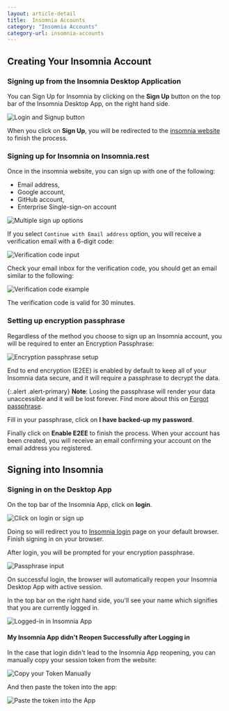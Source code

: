 ```yaml
---
layout: article-detail
title:  Insomnia Accounts
category: "Insomnia Accounts"
category-url: insomnia-accounts
---
```



## Creating Your Insomnia Account

### Signing up from the Insomnia Desktop Application

You can Sign Up for Insomnia by clicking on the **Sign Up** button on the top bar of the Insomnia Desktop App, on the right hand side.

![Login and Signup button](/assets/images/login-signup.png)

When you click on **Sign Up**, you will be redirected to the [insomnia website](https://app.insomnia.rest/app/authorize) to finish the process.

### Signing up for Insomnia on Insomnia.rest

Once in the insomnia website, you can sign up with one of the following:

- Email address,
- Google account,
- GitHub account,
- Enterprise Single-sign-on account

![Multiple sign up options](../assets/images/signup-or-login.jpg)

If you select `Continue with Email address` option, you will receive a verification email with a 6-digit code:

![Verification code input](../assets/images/check-your-email.jpg)

Check your email inbox for the verification code, you should get an email similar to the following:

![Verification code example](../assets/images/login-code.jpg)

The verification code is valid for 30 minutes.

### Setting up encryption passphrase

Regardless of the method you choose to sign up an Insomnia account, you will be required to enter an Encryption Passphrase:

![Encryption passphrase setup](../assets/images/encryption-passphrase-input.jpg )

End to end encryption (E2EE) is enabled by default to keep all of your Insomnia data secure, and it will require a passphrase to decrypt the data.

{:.alert .alert-primary}
**Note**: Losing the passphrase will render your data unaccessible and it will be lost forever. Find more about this on [Forgot passphrase](forgot-passphrase.md).

Fill in your passphrase, click on **I have backed-up my password**.

Finally click on **Enable E2EE** to finish the process.  When your account has been created, you will receive an email confirming your account on the email address you registered.

## Signing into Insomnia

### Signing in on the Desktop App

On the top bar of the Insomnia App, click on **login**.

![Click on login or sign up](/assets/images/login-signup.png)

Doing so will redirect you to [Insomnia login](https://app.insomnia.rest/app/authorise/) page on your default browser.  Finish signing in on your browser.

After login, you will be prompted for your encryption passphrase.

![Passphrase input](../assets/images/passphrase-input.jpg)

On successful login, the browser will automatically reopen your Insomnia Desktop App with active session.

In the top bar on the right hand side, you'll see your name which signifies that you are currently logged in.

![Logged-in in Insomnia App](/assets/images/logged-in-title-bar.jpg)

#### My Insomnia App didn't Reopen Successfully after Logging in

In the case that login didn't lead to the Insomnia App reopening, you can manually copy your session token from the website:

![Copy your Token Manually](/assets/images/login-manual-token.jpg)

And then paste the token into the app:

![Paste the token into the App](../assets/images/app-manual-token.jpg)
